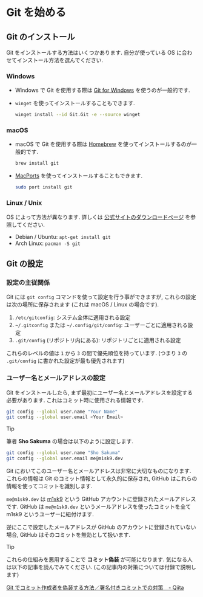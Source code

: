 # Git を始める

## Git のインストール

Git をインストールする方法はいくつかあります. 自分が使っている OS に合わせてインストール方法を選んでください.

### Windows

- Windows で Git を使用する際は [Git for Windows](https://gitforwindows.org/) を使うのが一般的です.
- `winget` を使ってインストールすることもできます.

  ```sh
  winget install --id Git.Git -e --source winget 
  ```

### macOS

- macOS で Git を使用する際は [Homebrew](https://brew.sh/) を使ってインストールするのが一般的です.

  ```sh
  brew install git
  ```

- [MacPorts](https://www.macports.org/) を使ってインストールすることもできます.

  ```sh
  sudo port install git
  ```

### Linux / Unix

OS によって方法が異なります. 詳しくは [公式サイトのダウンロードページ](https://git-scm.com/download/linux) を参照してください.

- Debian / Ubuntu: `apt-get install git`
- Arch Linux: `pacman -S git`

## Git の設定

### 設定の主従関係

Git には `git config` コマンドを使って設定を行う事ができますが, これらの設定は次の場所に保存されます (これは macOS / Linux の場合です).

1. `/etc/gitconfig`: システム全体に適用される設定
2. `~/.gitconfig` または `~/.config/git/config`: ユーザーごとに適用される設定
3. `.git/config` (リポジトリ内にある): リポジトリごとに適用される設定

これらのレベルの値は `1` から `3` の間で優先順位を持っています. (つまり `3` の `.git/config` に書かれた設定が最も優先されます)

### ユーザー名とメールアドレスの設定

Git をインストールしたら, まず最初にユーザー名とメールアドレスを設定する必要があります. これはコミット時に使用される情報です.

```sh
git config --global user.name "Your Name"
git config --global user.email <Your Email>
```

> [!TIP]
>
> 筆者 **Sho Sakuma** の場合は以下のように設定します.
>
> ```sh
> git config --global user.name "Sho Sakuma"
> git config --global user.email me@m1sk9.dev
> ```

Git においてこのユーザー名とメールアドレスは非常に大切なものになります. これらの情報は Git のコミット情報として永久的に保存され, GitHub はこれらの情報を使ってコミットを識別します.

`me@m1sk9.dev` は [m1sk9](https://github.com/m1sk9) という GitHub アカウントに登録されたメールアドレスです. GitHub は `me@m1sk9.dev` というメールアドレスを使ったコミットを全て m1sk9 というユーザーに紐付けます.

逆にここで設定したメールアドレスが GitHub のアカウントに登録されていない場合, GitHub はそのコミットを無効として扱います.

> [!TIP]
>
> これらの仕組みを悪用することで **コミット偽装** が可能になります.
> 気になる人は以下の記事を読んでみてください. (この記事内の対策については付録で説明します)
>
> [Git でコミット作成者を偽装する方法／署名付きコミットでの対策　- Qiita](https://qiita.com/s6n/items/bb869f740a53a3bf169e)
